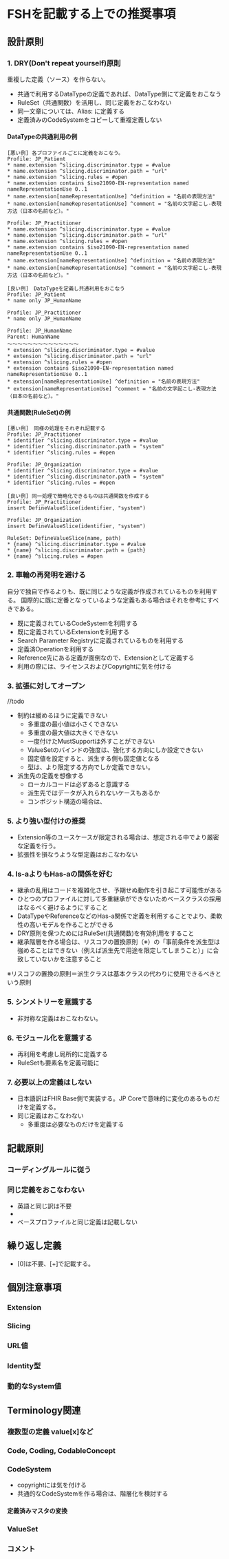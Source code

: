 # FSHを記載する上での推奨事項

## 設計原則

### 1. DRY(Don't repeat yourself)原則
重複した定義（ソース）を作らない。
* 共通で利用するDataTypeの定義であれば、DataType側にて定義をおこなう
* RuleSet（共通関数）を活用し、同じ定義をおこなわない
* 同一文章については、Alias: に定義する
* 定義済みのCodeSystemをコピーして重複定義しない

#### DataTypeの共通利用の例
```
[悪い例] 各プロファイルごとに定義をおこなう。
Profile: JP_Patient 
* name.extension ^slicing.discriminator.type = #value
* name.extension ^slicing.discriminator.path = "url"
* name.extension ^slicing.rules = #open
* name.extension contains $iso21090-EN-representation named nameRepresentationUse 0..1
* name.extension[nameRepresentationUse] ^definition = "名前の表現方法"
* name.extension[nameRepresentationUse] ^comment = "名前の文字起こし-表現方法（日本の名前など）。"

Profile: JP_Practitioner
* name.extension ^slicing.discriminator.type = #value
* name.extension ^slicing.discriminator.path = "url"
* name.extension ^slicing.rules = #open
* name.extension contains $iso21090-EN-representation named nameRepresentationUse 0..1
* name.extension[nameRepresentationUse] ^definition = "名前の表現方法"
* name.extension[nameRepresentationUse] ^comment = "名前の文字起こし-表現方法（日本の名前など）。"
```

```
[良い例]　DataTypeを定義し共通利用をおこなう
Profile: JP_Patient 
* name only JP_HumanName

Profile: JP_Practitioner
* name only JP_HumanName

Profile: JP_HumanName
Parent: HumanName
～～～～～～～～～～～～～～
* extension ^slicing.discriminator.type = #value
* extension ^slicing.discriminator.path = "url"
* extension ^slicing.rules = #open
* extension contains $iso21090-EN-representation named nameRepresentationUse 0..1
* extension[nameRepresentationUse] ^definition = "名前の表現方法"
* extension[nameRepresentationUse] ^comment = "名前の文字起こし-表現方法（日本の名前など）。"
```

####  共通関数(RuleSet)の例
```
[悪い例]　同様の処理をそれぞれ記載する
Profile: JP_Practitioner
* identifier ^slicing.discriminator.type = #value
* identifier ^slicing.discriminator.path = "system"
* identifier ^slicing.rules = #open

Profile: JP_Organization
* identifier ^slicing.discriminator.type = #value
* identifier ^slicing.discriminator.path = "system"
* identifier ^slicing.rules = #open
```
```
[良い例] 同一処理で簡略化できるものは共通関数を作成する
Profile: JP_Practitioner
insert DefineValueSlice(identifier, "system")

Profile: JP_Organization
insert DefineValueSlice(identifier, "system")

RuleSet: DefineValueSlice(name, path)
* {name} ^slicing.discriminator.type = #value
* {name} ^slicing.discriminator.path = {path}
* {name} ^slicing.rules = #open
```

### 2. 車輪の再発明を避ける
自分で独自で作るよりも、既に同じような定義が作成されているものを利用する。
国際的に既に定番となっているような定義もある場合はそれを参考にすべきである。

* 既に定義されているCodeSystemを利用する
* 既に定義されているExtensionを利用する
* Search Parameter Registryに定義されているものを利用する
* 定義済Operationを利用する
* Reference先にある定義が面倒なので、Extensionとして定義する
* 利用の際には、ライセンスおよびCopyrightに気を付ける


### 3. 拡張に対してオープン
//todo
* 制約は緩めるほうに定義できない
  * 多重度の最小値は小さくできない
  * 多重度の最大値は大きくできない
  * 一度付けたMustSupportは外すことができない
  * ValueSetのバインドの強度は、強化する方向にしか設定できない
  * 固定値を設定すると、派生する側も固定値となる
  * 型は、より限定する方向でしか定義できない。
* 派生先の定義を想像する
  * ローカルコードは必ずあると意識する
  * 派生先ではデータが入れられないケースもあるか
  * コンポジット構造の場合は、

### 5. より強い型付けの推奨
* Extension等のユースケースが限定される場合は、想定される中でより厳密な定義を行う。
* 拡張性を損なうような型定義はおこなわない

### 4. Is-aよりもHas-aの関係を好む
* 継承の乱用はコードを複雑化させ、予期せぬ動作を引き起こす可能性がある
* ひとつのプロファイルに対して多重継承ができないためベースクラスの採用はなるべく避けるようにすること
* DataTypeやReferenceなどのHas-a関係で定義を利用することでより、柔軟性の高いモデルを作ることができる
* DRY原則を保つためにはRuleSet(共通関数)を有効利用をすること
* 継承階層を作る場合は、リスコフの置換原則（※）の「事前条件を派生型は強めることはできない（例えば派生先で用途を限定してしまうこと）」に合致していないかを注意すること

※リスコフの置換の原則＝派生クラスは基本クラスの代わりに使用できるべきという原則

### 5. シンメトリーを意識する
* 非対称な定義はおこなわない。


### 6. モジュール化を意識する
* 再利用を考慮し局所的に定義する
* RuleSetも要素名を定義可能に

### 7. 必要以上の定義はしない
* 日本語訳はFHIR Base側で実装する。JP Coreで意味的に変化のあるものだけを定義する。
* 同じ定義はおこなわない
  * 多重度は必要なものだけを定義する


## 記載原則
### コーディングルールに従う

### 同じ定義をおこなわない
* 英語と同じ訳は不要
* 
* ベースプロファイルと同じ定義は記載しない

## 繰り返し定義
* [0]は不要、[+]で記載する。


## 個別注意事項
### Extension

### Slicing

### URL値

### Identity型

### 動的なSystem値

## Terminology関連

### 複数型の定義 value[x]など

### Code, Coding, CodableConcept


### CodeSystem
* copyrightには気を付ける
* 共通的なCodeSystemを作る場合は、階層化を検討する

#### 定義済みマスタの変換


### ValueSet

### コメント